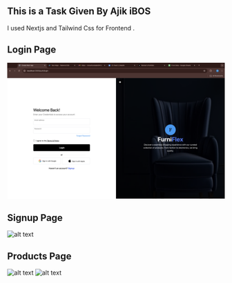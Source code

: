 ## This is a Task Given By Ajik iBOS

I used Nextjs and Tailwind Css for Frontend .

## Login Page

![alt text](image.png)

## Signup Page

![alt text](<Screenshot 2024-09-07 at 8.09.27 PM.png>)


## Products Page

![alt text](<Screenshot 2024-09-11 at 5.43.36 PM.png>)
![alt text](<Screenshot 2024-09-11 at 5.51.47 PM.png>)